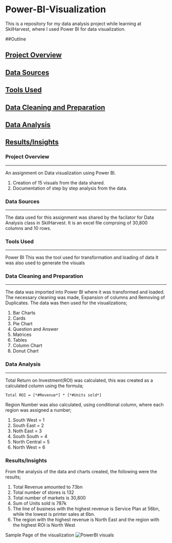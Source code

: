 # Power-BI-Visualization
This is a repository for my data analysis project while learning at SkilHarvest, where I used Power BI for data visualization.

##Outline
## [Project Overview](#project-overview)
## [Data Sources](#data-sources)
## [Tools Used](#tools-used)
## [Data Cleaning and Preparation](#data-cleaning-and-preparation)
## [Data Analysis](#data-analysis)
## [Results/Insights](#Results/Insights)

### Project Overview
---
An assignment on Data visualization using Power BI.
1. Creation of 15 visuals from the data shared.
2. Documentation of step by step analysis from the data.

### Data Sources
---
The data used for this assignment was shared by the facilator for Data Analysis class in SkilHarvest.
It is an excel file comprsing of 30,800 columns and 10 rows.

### Tools Used
---
Power BI
This was the tool used for transformation and loading of data
It was also used to generate the visuals

### Data Cleaning and Preparation
---
The data was imported into Power BI where it was transformed and loaded. 
The necessary cleaning was made, Expansion of columns and Removing of Duplicates.
The data was then used for the visualizations;
1. Bar Charts
2. Cards
3. Pie Chart
4. Question and Answer
5. Matrices
6. Tables
7. Column Chart
8. Donut Chart

### Data Analysis
---
Total Return on Investment(ROI) was calculated, this was created as a calculated column using the formula;
```
Total ROI = [*#Revenue*] * [*#Units sold*]
```
Region Number was also calculated, using conditional column, where each region was assigned a number;
1. South West = 1
2. South East = 2
3. Noth East = 3
4. South South = 4
5. North Central = 5
6. North West = 6


### Results/Insights
From the analysis of the data and charts created, the following were the results;
1. Total Revenue amounted to 73bn
2. Total number of stores is 132
3. Total number of markets is 30,800
4. Sum of Units sold is 787k
5. The line of business with the highest revenue is Service Plan at 56bn, while the lowest is printer sales at 6bn.
6.  The region with the highest revenue is North East and the region with the highest ROI is North West

Sample Page of the visualization
      ![PowerBI visuals](https://github.com/user-attachments/assets/a88d96f7-632b-44ff-acf4-bada8c932e11)



